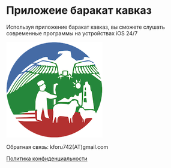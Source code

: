 <h1>Приложеие <b>баракат кавказ</b></h1>

Используя приложение баракат кавказ, вы сможете слушать современные программы на устройствах iOS 24/7

<img src="image.png"/>

<p>Обратная связь:
kforu742(AT)gmail.com
</p>

<a href="https://github.com/ca-most/bc/blob/main/privacy.html">Политика конфиденциальности</a>
